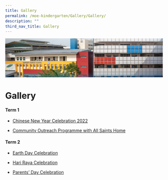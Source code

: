 ```yaml
---
title: Gallery
permalink: /moe-kindergarten/Gallery/Gallery/
description: ""
third_nav_title: Gallery
---
```

![](/images/mk%20kindergarten.jpg)

Gallery
=======

  

#### **Term 1**

*   [Chinese New Year Celebration 2022](/moe-kindergarten/Gallery/Chinese-New-Year-Celebration-2022/)
    
*   [Community Outreach Programme with All Saints Home](/moe-kindergarten/Gallery/Community-Outreach-Programme-with-All-Saints-Home/)
    

  
  

#### **Term 2**

*   [Earth Day Celebration](/moe-kindergarten/Gallery/Earth-Day-Celebration/)
    
*   [Hari Raya Celebration](https://tampinespri-moe-edu-sg-admin.cwp.sg/moe-kindergarten/gallery/hari-raya-celebration)  
    
*   [Parents’ Day Celebration](https://tampinespri-moe-edu-sg-admin.cwp.sg/moe-kindergarten/gallery/parents-day-celebration)